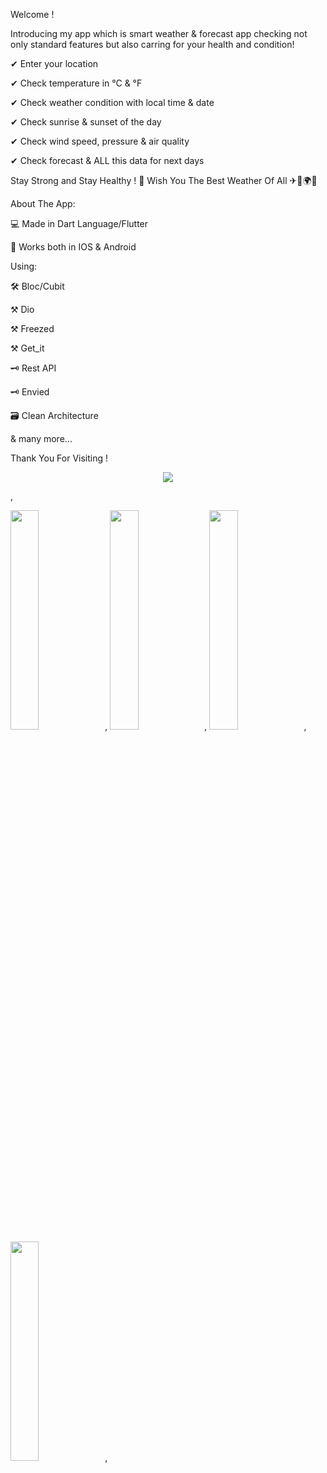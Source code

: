 Welcome !

Introducing my app which is smart weather & forecast app checking not only standard features but also carring for your health and condition!

✔ Enter your location

✔ Check temperature in °C & °F

✔ Check weather condition with local time & date

✔ Check sunrise & sunset of the day

✔ Check wind speed, pressure & air quality

✔ Check forecast & ALL this data for next days

Stay Strong and Stay Healthy ! 💪 Wish You The Best Weather Of All ✈🗻🌍😉

About The App:

💻 Made in Dart Language/Flutter

📳 Works both in IOS & Android

Using:

🛠 Bloc/Cubit

⚒ Dio

⚒ Freezed

⚒ Get_it

🗝 Rest API

🗝 Envied

🗃 Clean Architecture 

& many more...

Thank You For Visiting !

<p align="center">
<img src="https://user-images.githubusercontent.com/105658444/215318337-5030b803-72cb-4a9d-9478-59278c1e8057.gif">
</p>,


<img src="https://user-images.githubusercontent.com/105658444/211217765-f087920b-915c-4f48-9134-276e17cb2f72.jpg" width=30% height=30%>,
<img src="https://user-images.githubusercontent.com/105658444/215316603-a08f92d2-fed1-492a-85fb-3d4b5817b7de.jpg" width=30% height=30%>,
<img src="https://user-images.githubusercontent.com/105658444/211217774-edbc4c68-c4dd-4dc9-8db7-40a372f7a1d4.jpg" width=30% height=30%>,
<img src="https://user-images.githubusercontent.com/105658444/215316606-bf1eece1-4dbd-4eaf-8ac4-a78d7ba57075.jpg" width=30% height=30%>,



